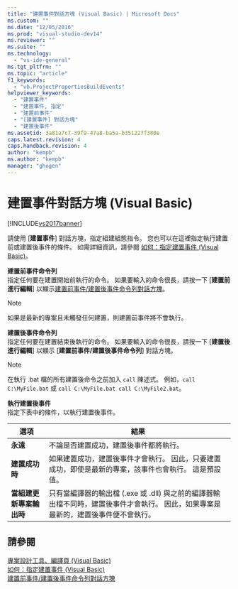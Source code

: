 ```yaml
---
title: "建置事件對話方塊 (Visual Basic) | Microsoft Docs"
ms.custom: ""
ms.date: "12/05/2016"
ms.prod: "visual-studio-dev14"
ms.reviewer: ""
ms.suite: ""
ms.technology: 
  - "vs-ide-general"
ms.tgt_pltfrm: ""
ms.topic: "article"
f1_keywords: 
  - "vb.ProjectPropertiesBuildEvents"
helpviewer_keywords: 
  - "建置事件"
  - "建置事件, 指定"
  - "建置前事件"
  - "[建置事件] 對話方塊"
  - "建置後事件"
ms.assetid: 3a81a7c7-39f9-47a8-ba5a-b351227f380e
caps.latest.revision: 4
caps.handback.revision: 4
author: "kempb"
ms.author: "kempb"
manager: "ghogen"
---
```

# 建置事件對話方塊 (Visual Basic)
[!INCLUDE[vs2017banner](../../code-quality/includes/vs2017banner.md)]

請使用 \[**建置事件**\] 對話方塊，指定組建組態指令。  您也可以在這裡指定執行建置前或建置後事件的條件。  如需詳細資訊，請參閱 [如何：指定建置事件 \(Visual Basic\)](../Topic/How%20to:%20Specify%20Build%20Events%20\(Visual%20Basic\).md)。  
  
 **建置前事件命令列**  
 指定任何要在建置開始前執行的命令。  如果要輸入的命令很長，請按一下 \[**建置前進行編輯**\] 以顯示[建置前事件\/建置後事件命令列對話方塊](../../ide/reference/pre-build-event-post-build-event-command-line-dialog-box.md)。  
  
> [!NOTE]
>  如果是最新的專案且未觸發任何建置，則建置前事件將不會執行。  
  
 **建置後事件命令列**  
 指定任何要在建置結束後執行的命令。  如果要輸入的命令很長，請按一下 \[**建置後進行編輯**\] 以顯示 \[**建置前事件\/建置後事件命令列**\] 對話方塊。  
  
> [!NOTE]
>  在執行 .bat 檔的所有建置後命令之前加入 `call` 陳述式。  例如，`call C:\MyFile.bat` 或 `call C:\MyFile.bat call C:\MyFile2.bat`。  
  
 **執行建置後事件**  
 指定下表中的條件，以執行建置後事件。  
  
|選項|結果|  
|--------|--------|  
|**永遠**|不論是否建置成功，建置後事件都將執行。|  
|**建置成功時**|如果建置成功，建置後事件才會執行。  因此，只要建置成功，即使是最新的專案，該事件也會執行。  這是預設值。|  
|**當組建更新專案輸出時**|只有當編譯器的輸出檔 \(.exe 或 .dll\) 與之前的編譯器輸出檔不同時，建置後事件才會執行。  因此，如果專案是最新的，建置後事件便不會執行。|  
  
## 請參閱  
 [專案設計工具、編譯頁 \(Visual Basic\)](../../ide/reference/compile-page-project-designer-visual-basic.md)   
 [如何：指定建置事件 \(Visual Basic\)](../Topic/How%20to:%20Specify%20Build%20Events%20\(Visual%20Basic\).md)   
 [建置前事件\/建置後事件命令列對話方塊](../../ide/reference/pre-build-event-post-build-event-command-line-dialog-box.md)